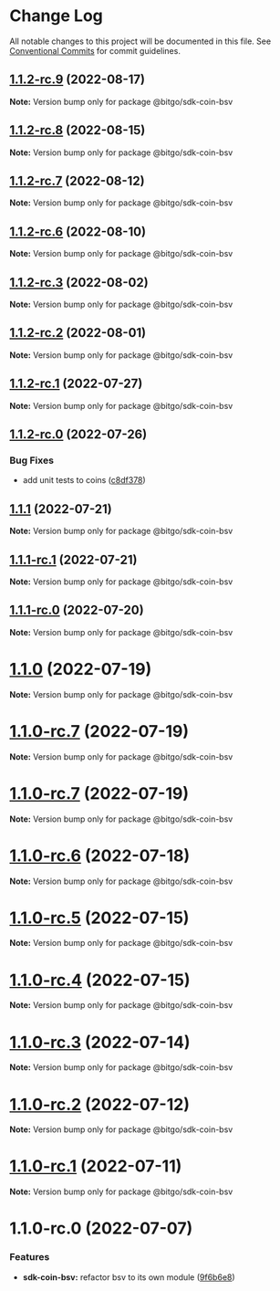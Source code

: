 # Change Log

All notable changes to this project will be documented in this file.
See [Conventional Commits](https://conventionalcommits.org) for commit guidelines.

## [1.1.2-rc.9](https://github.com/BitGo/BitGoJS/compare/@bitgo/sdk-coin-bsv@1.1.2-rc.8...@bitgo/sdk-coin-bsv@1.1.2-rc.9) (2022-08-17)

**Note:** Version bump only for package @bitgo/sdk-coin-bsv





## [1.1.2-rc.8](https://github.com/BitGo/BitGoJS/compare/@bitgo/sdk-coin-bsv@1.1.2-rc.7...@bitgo/sdk-coin-bsv@1.1.2-rc.8) (2022-08-15)

**Note:** Version bump only for package @bitgo/sdk-coin-bsv





## [1.1.2-rc.7](https://github.com/BitGo/BitGoJS/compare/@bitgo/sdk-coin-bsv@1.1.2-rc.6...@bitgo/sdk-coin-bsv@1.1.2-rc.7) (2022-08-12)

**Note:** Version bump only for package @bitgo/sdk-coin-bsv





## [1.1.2-rc.6](https://github.com/BitGo/BitGoJS/compare/@bitgo/sdk-coin-bsv@1.1.2-rc.5...@bitgo/sdk-coin-bsv@1.1.2-rc.6) (2022-08-10)

**Note:** Version bump only for package @bitgo/sdk-coin-bsv





## [1.1.2-rc.3](https://github.com/BitGo/BitGoJS/compare/@bitgo/sdk-coin-bsv@1.1.2-rc.2...@bitgo/sdk-coin-bsv@1.1.2-rc.3) (2022-08-02)

**Note:** Version bump only for package @bitgo/sdk-coin-bsv





## [1.1.2-rc.2](https://github.com/BitGo/BitGoJS/compare/@bitgo/sdk-coin-bsv@1.1.2-rc.1...@bitgo/sdk-coin-bsv@1.1.2-rc.2) (2022-08-01)

**Note:** Version bump only for package @bitgo/sdk-coin-bsv





## [1.1.2-rc.1](https://github.com/BitGo/BitGoJS/compare/@bitgo/sdk-coin-bsv@1.1.2-rc.0...@bitgo/sdk-coin-bsv@1.1.2-rc.1) (2022-07-27)

**Note:** Version bump only for package @bitgo/sdk-coin-bsv





## [1.1.2-rc.0](https://github.com/BitGo/BitGoJS/compare/@bitgo/sdk-coin-bsv@1.1.1...@bitgo/sdk-coin-bsv@1.1.2-rc.0) (2022-07-26)


### Bug Fixes

* add unit tests to coins ([c8df378](https://github.com/BitGo/BitGoJS/commit/c8df378116dae2f67aaf7e9a6bfb98bf42f158d9))





## [1.1.1](https://github.com/BitGo/BitGoJS/compare/@bitgo/sdk-coin-bsv@1.1.1-rc.1...@bitgo/sdk-coin-bsv@1.1.1) (2022-07-21)

**Note:** Version bump only for package @bitgo/sdk-coin-bsv





## [1.1.1-rc.1](https://github.com/BitGo/BitGoJS/compare/@bitgo/sdk-coin-bsv@1.1.1-rc.0...@bitgo/sdk-coin-bsv@1.1.1-rc.1) (2022-07-21)

**Note:** Version bump only for package @bitgo/sdk-coin-bsv





## [1.1.1-rc.0](https://github.com/BitGo/BitGoJS/compare/@bitgo/sdk-coin-bsv@1.1.0...@bitgo/sdk-coin-bsv@1.1.1-rc.0) (2022-07-20)

**Note:** Version bump only for package @bitgo/sdk-coin-bsv





# [1.1.0](https://github.com/BitGo/BitGoJS/compare/@bitgo/sdk-coin-bsv@1.1.0-rc.7...@bitgo/sdk-coin-bsv@1.1.0) (2022-07-19)

**Note:** Version bump only for package @bitgo/sdk-coin-bsv





# [1.1.0-rc.7](https://github.com/BitGo/BitGoJS/compare/@bitgo/sdk-coin-bsv@1.1.0-rc.5...@bitgo/sdk-coin-bsv@1.1.0-rc.7) (2022-07-19)

**Note:** Version bump only for package @bitgo/sdk-coin-bsv

# [1.1.0-rc.7](https://github.com/BitGo/BitGoJS/compare/@bitgo/sdk-coin-bsv@1.1.0-rc.5...@bitgo/sdk-coin-bsv@1.1.0-rc.7) (2022-07-19)

**Note:** Version bump only for package @bitgo/sdk-coin-bsv

# [1.1.0-rc.6](https://github.com/BitGo/BitGoJS/compare/@bitgo/sdk-coin-bsv@1.1.0-rc.5...@bitgo/sdk-coin-bsv@1.1.0-rc.6) (2022-07-18)

**Note:** Version bump only for package @bitgo/sdk-coin-bsv

# [1.1.0-rc.5](https://github.com/BitGo/BitGoJS/compare/@bitgo/sdk-coin-bsv@1.1.0-rc.4...@bitgo/sdk-coin-bsv@1.1.0-rc.5) (2022-07-15)

**Note:** Version bump only for package @bitgo/sdk-coin-bsv

# [1.1.0-rc.4](https://github.com/BitGo/BitGoJS/compare/@bitgo/sdk-coin-bsv@1.1.0-rc.2...@bitgo/sdk-coin-bsv@1.1.0-rc.4) (2022-07-15)

**Note:** Version bump only for package @bitgo/sdk-coin-bsv

# [1.1.0-rc.3](https://github.com/BitGo/BitGoJS/compare/@bitgo/sdk-coin-bsv@1.1.0-rc.2...@bitgo/sdk-coin-bsv@1.1.0-rc.3) (2022-07-14)

**Note:** Version bump only for package @bitgo/sdk-coin-bsv

# [1.1.0-rc.2](https://github.com/BitGo/BitGoJS/compare/@bitgo/sdk-coin-bsv@1.1.0-rc.1...@bitgo/sdk-coin-bsv@1.1.0-rc.2) (2022-07-12)

**Note:** Version bump only for package @bitgo/sdk-coin-bsv

# [1.1.0-rc.1](https://github.com/BitGo/BitGoJS/compare/@bitgo/sdk-coin-bsv@1.1.0-rc.0...@bitgo/sdk-coin-bsv@1.1.0-rc.1) (2022-07-11)

**Note:** Version bump only for package @bitgo/sdk-coin-bsv

# 1.1.0-rc.0 (2022-07-07)

### Features

- **sdk-coin-bsv:** refactor bsv to its own module ([9f6b6e8](https://github.com/BitGo/BitGoJS/commit/9f6b6e8bc0aeba956646bd7be0466e934d477b26))
